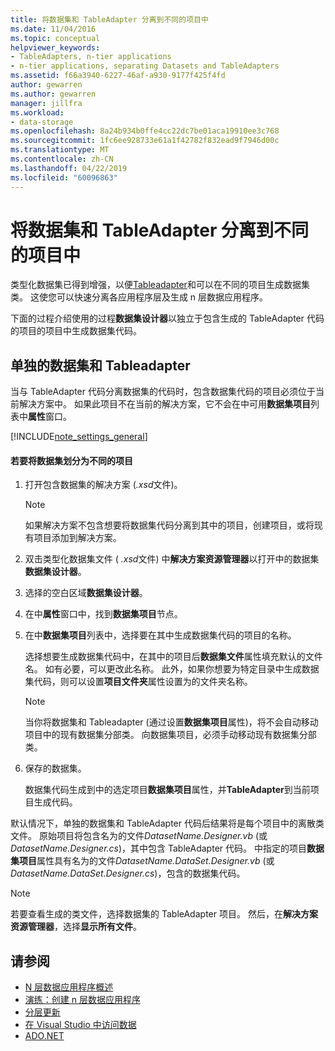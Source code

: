 ```yaml
---
title: 将数据集和 TableAdapter 分离到不同的项目中
ms.date: 11/04/2016
ms.topic: conceptual
helpviewer_keywords:
- TableAdapters, n-tier applications
- n-tier applications, separating Datasets and TableAdapters
ms.assetid: f66a3940-6227-46af-a930-9177f425f4fd
author: gewarren
ms.author: gewarren
manager: jillfra
ms.workload:
- data-storage
ms.openlocfilehash: 8a24b934b0ffe4cc22dc7be01aca19910ee3c768
ms.sourcegitcommit: 1fc6ee928733e61a1f42782f832ead9f7946d00c
ms.translationtype: MT
ms.contentlocale: zh-CN
ms.lasthandoff: 04/22/2019
ms.locfileid: "60096863"
---
```

# <a name="separate-datasets-and-tableadapters-into-different-projects"></a>将数据集和 TableAdapter 分离到不同的项目中
类型化数据集已得到增强，以便[Tableadapter](create-and-configure-tableadapters.md)和可以在不同的项目生成数据集类。 这使您可以快速分离各应用程序层及生成 n 层数据应用程序。

下面的过程介绍使用的过程**数据集设计器**以独立于包含生成的 TableAdapter 代码的项目的项目中生成数据集代码。

## <a name="separate-datasets-and-tableadapters"></a>单独的数据集和 Tableadapter
当与 TableAdapter 代码分离数据集的代码时，包含数据集代码的项目必须位于当前解决方案中。 如果此项目不在当前的解决方案，它不会在中可用**数据集项目**列表中**属性**窗口。

[!INCLUDE[note_settings_general](../data-tools/includes/note_settings_general_md.md)]

#### <a name="to-separate-the-dataset-into-a-different-project"></a>若要将数据集划分为不同的项目

1. 打开包含数据集的解决方案 (*.xsd*文件)。

    > [!NOTE]
    >  如果解决方案不包含想要将数据集代码分离到其中的项目，创建项目，或将现有项目添加到解决方案。

2. 双击类型化数据集文件 ( *.xsd*文件) 中**解决方案资源管理器**以打开中的数据集**数据集设计器**。

3. 选择的空白区域**数据集设计器**。

4. 在中**属性**窗口中，找到**数据集项目**节点。

5. 在中**数据集项目**列表中，选择要在其中生成数据集代码的项目的名称。

     选择想要生成数据集代码中，在其中的项目后**数据集文件**属性填充默认的文件名。 如有必要，可以更改此名称。 此外，如果你想要为特定目录中生成数据集代码，则可以设置**项目文件夹**属性设置为的文件夹名称。

    > [!NOTE]
    >  当你将数据集和 Tableadapter (通过设置**数据集项目**属性)，将不会自动移动项目中的现有数据集分部类。 向数据集项目，必须手动移动现有数据集分部类。

6. 保存的数据集。

     数据集代码生成到中的选定项目**数据集项目**属性，并**TableAdapter**到当前项目生成代码。

默认情况下，单独的数据集和 TableAdapter 代码后结果将是每个项目中的离散类文件。 原始项目将包含名为的文件*DatasetName.Designer.vb* (或*DatasetName.Designer.cs*)，其中包含 TableAdapter 代码。 中指定的项目**数据集项目**属性具有名为的文件*DatasetName.DataSet.Designer.vb* (或*DatasetName.DataSet.Designer.cs*)，包含的数据集代码。

> [!NOTE]
>  若要查看生成的类文件，选择数据集的 TableAdapter 项目。 然后，在**解决方案资源管理器**，选择**显示所有文件**。

## <a name="see-also"></a>请参阅

- [N 层数据应用程序概述](../data-tools/n-tier-data-applications-overview.md)
- [演练：创建 n 层数据应用程序](../data-tools/walkthrough-creating-an-n-tier-data-application.md)
- [分层更新](../data-tools/hierarchical-update.md)
- [在 Visual Studio 中访问数据](../data-tools/accessing-data-in-visual-studio.md)
- [ADO.NET](/dotnet/framework/data/adonet/index)